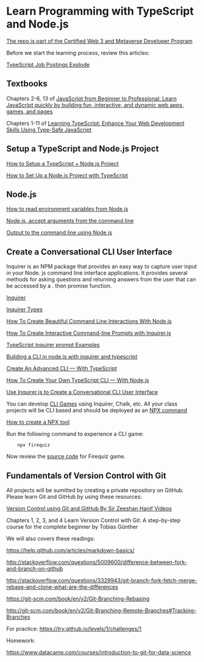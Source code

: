 # Learn Programming with TypeScript and Node.js

[The repo is part of the Certified Web 3 and Metaverse Developer Program](https://www.panaverse.co/)

Before we start the learning process, review this articles:

[TypeScript Job Postings Explode](https://visualstudiomagazine.com/articles/2022/08/24/typescript-job-growth.aspx?m=1)

## Textbooks

Chapters 2-6, 13 of [JavaScript from Beginner to Professional: Learn JavaScript quickly by building fun, interactive, and dynamic web apps, games, and pages](https://www.amazon.com/JavaScript-Beginner-Professional-building-interactive/dp/1800562527/ref=sr_1_4)

Chapters 1-11 of [Learning TypeScript: Enhance Your Web Development Skills Using Type-Safe JavaScript](https://www.amazon.com/Learning-TypeScript-Development-Type-Safe-JavaScript/dp/1098110331/ref=sr_1_1)

## Setup a TypeScript and Node.js Project

[How to Setup a TypeScript + Node.js Project](https://khalilstemmler.com/blogs/typescript/node-starter-project/)

[How to Set Up a Node.js Project with TypeScript](https://blog.appsignal.com/2022/01/19/how-to-set-up-a-nodejs-project-with-typescript.html)

## Node.js 

[How to read environment variables from Node.js](https://nodejs.dev/en/learn/how-to-read-environment-variables-from-nodejs/)

[Node.js, accept arguments from the command line](https://nodejs.dev/en/learn/nodejs-accept-arguments-from-the-command-line/)

[Output to the command line using Node.js](https://nodejs.dev/en/learn/output-to-the-command-line-using-nodejs/)

## Create a Conversational CLI User Interface

Inquirer is an NPM package that provides an easy way to capture user input in your Node. js command line interface applications. It provides several methods for asking questions and returning answers from the user that can be accessed by a . then promise function.

[Inquirer](https://www.npmjs.com/package/inquirer)

[Inquirer Types](https://www.npmjs.com/package/@types/inquirer)

[How To Create Beautiful Command Line Interactions With Node.js](https://betterprogramming.pub/how-to-create-beautiful-command-line-interactions-with-node-js-2fcdfbbac62c)

[How To Create Interactive Command-line Prompts with Inquirer.js](https://www.digitalocean.com/community/tutorials/nodejs-interactive-command-line-prompts)

[TypeScript inquirer prompt Examples](https://typescript.hotexamples.com/examples/inquirer/-/prompt/typescript-prompt-function-examples.html)

[Building a CLI in node.js with inquirer and typescript](https://www.youtube.com/watch?v=pftXgIenGHU)

[Create An Advanced CLI — With TypeScript](https://levelup.gitconnected.com/create-your-own-advanced-cli-with-typescript-5868ae3df397)

[How To Create Your Own TypeScript CLI — With Node.js](https://itnext.io/how-to-create-your-own-typescript-cli-with-node-js-1faf7095ef89)

[Use Inquirer.js to Create a Conversational CLI User Interface](https://pakstech.com/blog/inquirer-js/)

You can develop [CLI Games](https://www.youtube.com/watch?v=_oHByo8tiEY) using Inquirer, Chalk, etc. All your class projects will be CLI based and should be deployed as an [NPX command](https://blog.deepgram.com/npx-script/)

[How to create a NPX tool](https://blog.shahednasser.com/how-to-create-a-npx-tool/)

Run the following command to experience a CLI game:

        npx firequiz

Now review the [source code](https://github.com/fireship-io/javascript-millionaire) for Firequiz game.

## Fundamentals of Version Control with Git 

All projects will be sumitted by creating a private repository on GitHub. Please learn Git and GitHub by using these resources:

[Version Control using Git and GitHub By Sir Zeeshan Hanif Videos](https://www.youtube.com/playlist?list=PLKueo-cldy_HjRnPUL4G3pWHS7FREAizF)

Chapters 1, 2, 3, and 4 Learn Version Control with Git: A step-by-step course for the complete beginner by Tobias Günther 

We will also covers these readings:

https://help.github.com/articles/markdown-basics/ 

http://stackoverflow.com/questions/5009600/difference-between-fork-and-branch-on-github 

http://stackoverflow.com/questions/3329943/git-branch-fork-fetch-merge-rebase-and-clone-what-are-the-differences 

https://git-scm.com/book/en/v2/Git-Branching-Rebasing 

http://git-scm.com/book/en/v2/Git-Branching-Remote-Branches#Tracking-Branches 

For practice: https://try.github.io/levels/1/challenges/1 

Homework:

https://www.datacamp.com/courses/introduction-to-git-for-data-science  






